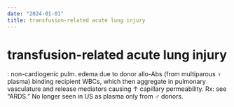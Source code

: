 ```yaml
---
date: "2024-01-01"
title: transfusion-related acute lung injury
---
```


# transfusion-related acute lung injury

: non-cardiogenic pulm. edema due to donor allo-Abs (from multiparous ♀ plasma) binding recipient WBCs, which then aggregate in pulmonary vasculature and release mediators causing ↑ capillary permeability. Rx: see “ARDS.” No longer seen in US as plasma only from ♂ donors.
